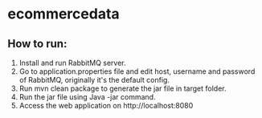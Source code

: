 # ecommercedata

## How to run:

1. Install and run RabbitMQ server.
2. Go to application.properties file and edit host, username and password of RabbitMQ, originally it's the default config.
3. Run mvn clean package to generate the jar file in target folder.
4. Run the jar file using Java -jar command.
5. Access the web application on http://localhost:8080
